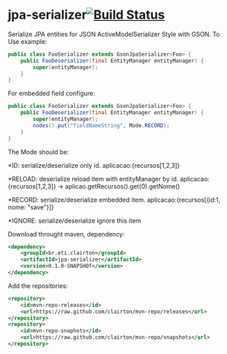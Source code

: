 # jpa-serializer[![Build Status](https://drone.io/github.com/clairton/jpa-serializer/status.png)](https://drone.io/github.com/clairton/jpa-serializer/latest)
Serialize JPA entities for JSON ActiveModelSerializer Style with GSON.
To Use example:
```java
public class FooSerializer extends GsonJpaSerializer<Foo> {
	public FooDeserializer(final EntityManager entityManager) {
		super(entityManager);
	}
}
```	
For  embedded field configure:
```java
public class FooSerializer extends GsonJpaSerializer<Foo> {
	public FooDeserializer(final EntityManager entityManager) {
		super(entityManager);
		nodes().put("fieldNameString", Mode.RECORD);
	}
}	

```

The Mode should be:

*ID: serialize/deserialize only id. aplicacao:{recursos[1,2,3]}

*RELOAD: deserialize reload item with entityManager by id. aplicacao:{recursos[1,2,3]} -> aplicao.getRecursos().get(0).getNome()

*RECORD: serialize/deserialize embedded item. aplicacao:{recursos[{id:1, nome: "save"}]}

*IGNORE: serialize/deserialize ignore this item

Download throught maven, dependency:
```xml
<dependency>
	<groupId>br.eti.clairton</groupId>
	<artifactId>jpa-serializer</artifactId>
	<version>0.1.0-SNAPSHOT</version>
</dependency>
```
Add the repositories:
```xml
<repository>
	<id>mvn-repo-releases</id>
	<url>https://raw.github.com/clairton/mvn-repo/releases</url>
</repository>
<repository>
	<id>mvn-repo-snaphots</id>
	<url>https://raw.github.com/clairton/mvn-repo/snapshots</url>
</repository>
```
